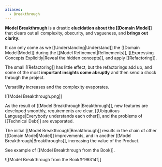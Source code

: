 ```yaml
---
aliases:
  - Breakthrough
---
```

**Model Breakthrough** is a drastic **elucidation about the [[Domain Model]]** that clears out all complexity, obscurity, and vagueness, and **brings out clarity**. 

It can only come as we [[Understanding|Understand]] the [[Domain Model|Model]] during the [[Model Refinement|Refinements]], [[Expressing Concepts Explicitly|Reveal the hidden concepts]], and apply [[Refactoring]].

The small [[Refactoring]] has little effect, but the refactorings add up, and some of the most **important insights come abruptly** and then send a shock through the project. 

Versatility increases and the complexity evaporates. 

![[Model Breakthrough.png]]

As the result of [[Model Breakthrough|Breakthrough]], new features are developed smoothly, requirements are clear, [[Ubiquitous Language|Everybody understands each other]], and the problems of [[Technical Debt]] are evaporated.

The initial [[Model Breakthrough|Breakthrough]] results in the chain of other [[Domain Model|Model]] improvements, and in another [[Model Breakthrough|Breakthroughs]], increasing the value of the Product.

See example of [[Model Breakthrough from the Book]].

![[Model Breakthrough from the Book#^99314f]]
